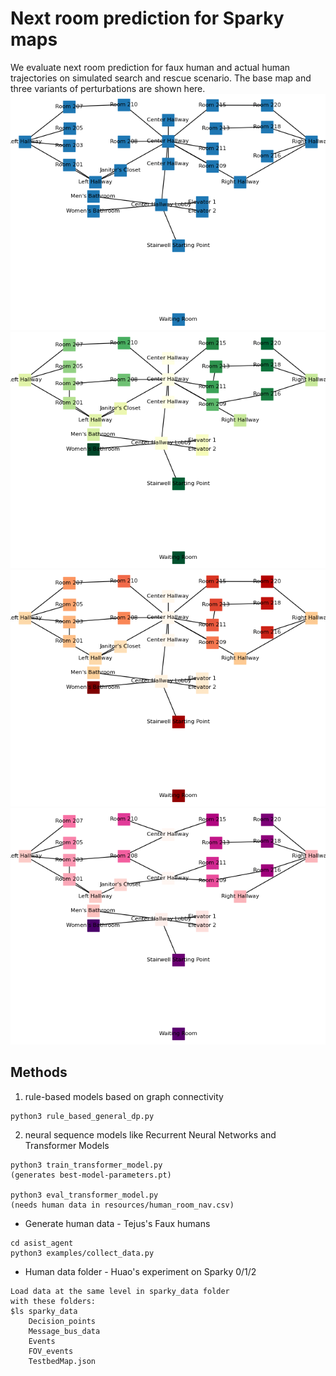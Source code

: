 # Next room prediction for Sparky maps 

We evaluate next room prediction for faux human and actual human trajectories on simulated search and rescue scenario. 
The base map and three variants of perturbations are shown here. 
![resources/sparky_base_map.png](resources/sparky_base_map.png)
![resources/sparky_map_0.png](resources/sparky_map_0.png)
![resources/sparky_map_1.png](resources/sparky_map_1.png)
![resources/sparky_map_2.png](resources/sparky_map_2.png)


## Methods 
1. rule-based models based on graph connectivity
```
python3 rule_based_general_dp.py
```

2. neural sequence models like Recurrent Neural Networks and Transformer Models
```
python3 train_transformer_model.py
(generates best-model-parameters.pt)

python3 eval_transformer_model.py
(needs human data in resources/human_room_nav.csv)

```

* Generate human data - Tejus's Faux humans 
```
cd asist_agent
python3 examples/collect_data.py
```
* Human data folder - Huao's experiment on Sparky 0/1/2
```
Load data at the same level in sparky_data folder
with these folders:
$ls sparky_data
    Decision_points   
    Message_bus_data
    Events            
    FOV_events       
    TestbedMap.json
```